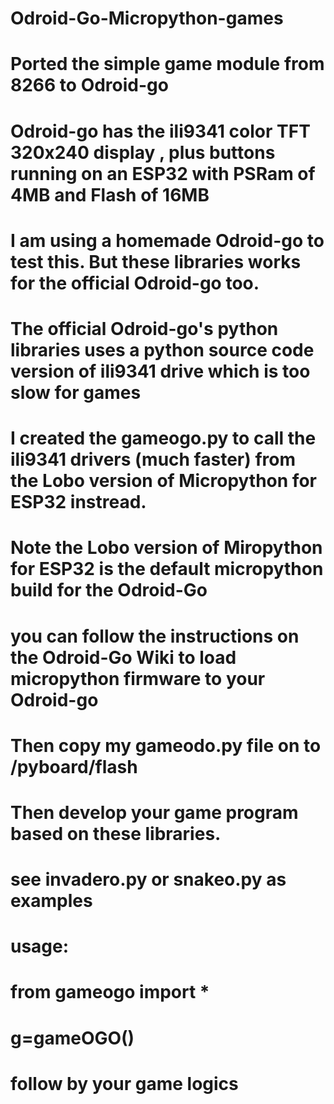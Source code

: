 # Odroid-Go-Micropython-games
# Ported the simple game module from 8266 to Odroid-go
# Odroid-go has the ili9341 color TFT 320x240 display , plus buttons running on an ESP32 with PSRam of 4MB and Flash of 16MB
# I am using a homemade Odroid-go to test this. But these libraries works for the official Odroid-go too.
# The official Odroid-go's python libraries uses a python source code version of ili9341 drive which is too slow for games
# I created the gameogo.py to call the ili9341 drivers (much faster) from the Lobo version of Micropython for ESP32 instread.
# Note the Lobo version of Miropython for ESP32 is the default micropython build for the Odroid-Go
# you can follow the instructions on the Odroid-Go Wiki to load micropython firmware to your Odroid-go
# Then copy my gameodo.py file on to /pyboard/flash
# Then develop your game program based on these libraries.
# see invadero.py or snakeo.py as examples
#
# usage:
# from gameogo import *
# g=gameOGO()
# follow by your game logics

